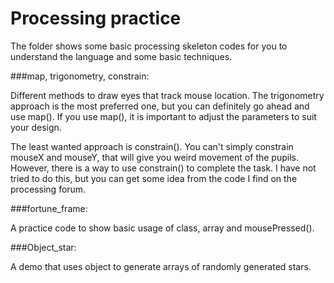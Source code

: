 # Processing practice
The folder shows some basic processing skeleton codes for you to understand the language and some basic techniques.

###map, trigonometry, constrain:

Different methods to draw eyes that track mouse location.
The trigonometry approach is the most preferred one, but you can definitely go ahead and use map(). If you use map(), it is important to adjust the parameters to suit your design.

The least wanted approach is constrain(). You can't simply constrain mouseX and mouseY, that will give you weird movement of the pupils. However, there is a way to use constrain() to complete the task. I have not tried to do this, but you can get some idea from the code I find on the processing forum.


###fortune_frame:

A practice code to show basic usage of class, array and mousePressed().

###Object_star:

A demo that uses object to generate arrays of randomly generated stars. 

